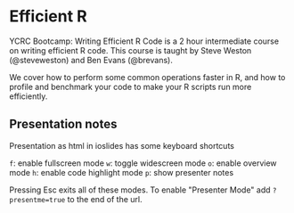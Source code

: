 # Efficient R
YCRC Bootcamp: Writing Efficient R Code is a 2 hour intermediate course on writing efficient R code. This course is taught by Steve Weston (@steveweston) and Ben Evans (@brevans).

We cover how to perform some common operations faster in R, and how to profile and benchmark your code to make your R scripts run more efficiently.

## Presentation notes

Presentation as html in ioslides has some keyboard shortcuts

`f`: enable fullscreen mode
`w`: toggle widescreen mode
`o`: enable overview mode
`h`: enable code highlight mode
`p`: show presenter notes

Pressing Esc exits all of these modes. To enable "Presenter Mode" add `?presentme=true` to the end of the url.